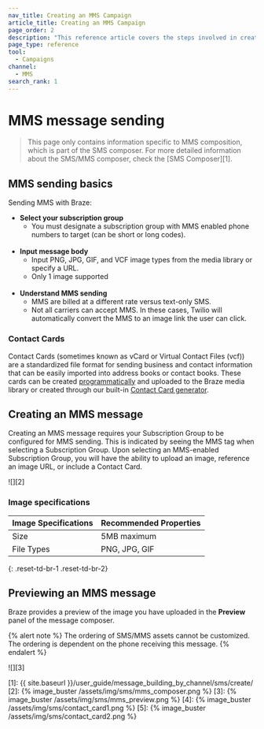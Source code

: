 ```yaml
---
nav_title: Creating an MMS Campaign
article_title: Creating an MMS Campaign
page_order: 2
description: "This reference article covers the steps involved in creating, sending, and previewing an MMS message."
page_type: reference
tool:
  - Campaigns
channel:
  - MMS
search_rank: 1  
---
```


# MMS message sending

> This page only contains information specific to MMS composition, which is part of the SMS composer. For more detailed information about the SMS/MMS composer, check the [SMS Composer][1].

## MMS sending basics

Sending MMS with Braze:

- **Select your subscription group**
  - You must designate a subscription group with MMS enabled phone numbers to target (can be short or long codes).<br><br>
- **Input message body**
  - Input PNG, JPG, GIF, and VCF image types from the media library or specify a URL.
  - Only 1 image supported<br><br>
- **Understand MMS sending**
  - MMS are billed at a different rate versus text-only SMS.
  - Not all carriers can accept MMS. In these cases, Twilio will automatically convert the MMS to an image link the user can click.

### Contact Cards

Contact Cards (sometimes known as vCard or Virtual Contact Files (vcf)) are a standardized file format for sending business and contact information that can be easily imported into address books or contact books. These cards can be created [programmatically](https://www.twilio.com/blog/send-vcard-twilio-sms) and uploaded to the Braze media library or created through our built-in [Contact Card generator]({{site.baseurl}}/user_guide/message_building_by_channel/sms/mms/contact_card/).

## Creating an MMS message

Creating an MMS message requires your Subscription Group to be configured for MMS sending. This is indicated by seeing the MMS tag when selecting a Subscription Group. Upon selecting an MMS-enabled Subscription Group, you will have the ability to upload an image, reference an image URL, or include a Contact Card.

![][2]

### Image specifications

**Image Specifications** | **Recommended Properties**
--- | ---
Size | 5MB maximum
File Types | PNG, JPG, GIF
{: .reset-td-br-1 .reset-td-br-2}

## Previewing an MMS message

Braze provides a preview of the image you have uploaded in the **Preview** panel of the message composer. 

{% alert note %}
The ordering of SMS/MMS assets cannot be customized. The ordering is dependent on the phone receiving this message.
{% endalert %}

![][3]


[1]: {{ site.baseurl }}/user_guide/message_building_by_channel/sms/create/
[2]: {% image_buster /assets/img/sms/mms_composer.png %}
[3]: {% image_buster /assets/img/sms/mms_preview.png %}
[4]: {% image_buster /assets/img/sms/contact_card1.png %}
[5]: {% image_buster /assets/img/sms/contact_card2.png %}
